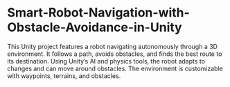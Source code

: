 # Smart-Robot-Navigation-with-Obstacle-Avoidance-in-Unity
This Unity project features a robot navigating autonomously through a 3D environment. It follows a path, avoids obstacles, and finds the best route to its destination. Using Unity’s AI and physics tools, the robot adapts to changes and can move around obstacles. The environment is customizable with waypoints, terrains, and obstacles.
